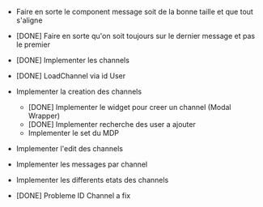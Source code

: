 - Faire en sorte le component message soit de la bonne taille et que tout s'aligne

- [DONE] Faire en sorte qu'on soit toujours sur le dernier message et pas le premier

- [DONE] Implementer les channels
- [DONE] LoadChannel via id User

- Implementer la creation des channels
	- [DONE] Implementer le widget pour creer un channel (Modal Wrapper)
	- [DONE] Implementer recherche des user a ajouter
	- Implementer le set du MDP

- Implementer l'edit des channels

- Implementer les messages par channel

- Implementer les differents etats des channels

- [DONE] Probleme ID Channel a fix
